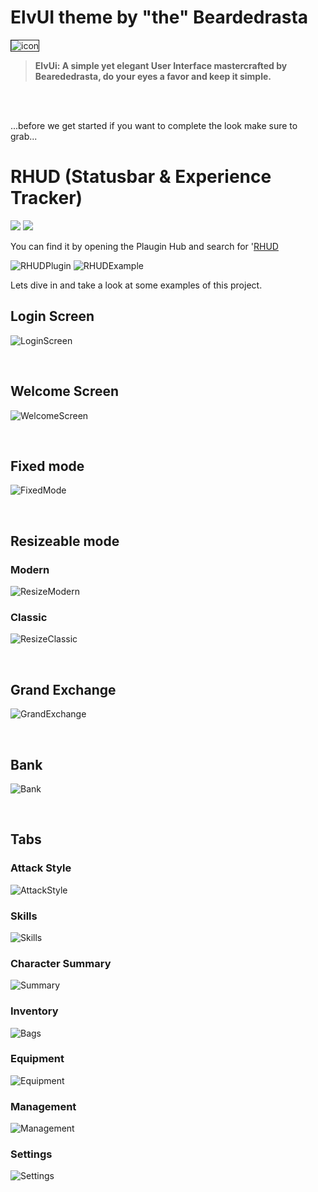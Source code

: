 # ElvUI theme by "the" Beardedrasta

<img src="https://i.ibb.co/1G21ffZ6/icon.png" alt="icon" border="1">

> **ElvUi: A simple yet elegant User Interface mastercrafted by Bearededrasta, do your eyes a favor and keep it simple.**

<br>
<br>

...before we get started if you want to complete the look make sure to grab...

# RHUD (Statusbar & Experience Tracker)
[![](https://img.shields.io/endpoint?url=https://api.runelite.net/pluginhub/shields/rank/plugin/rasta-hud)](https://runelite.net/plugin-hub/show/rasta-hud)
[![](https://img.shields.io/endpoint?url=https://api.runelite.net/pluginhub/shields/installs/plugin/rasta-hud)](https://runelite.net/plugin-hub/show/rasta-hud)

You can find it by opening the Plaugin Hub and search for '[RHUD](https://runelite.net/plugin-hub/show/rasta-hud)

![RHUDPlugin](https://i.ibb.co/JMCwSKF/RHUD.png)
![RHUDExample](https://i.ibb.co/vvdhFZWc/RHUD-Example.png)


Lets dive in and take a look at some examples of this project.

## Login Screen
![LoginScreen](https://i.ibb.co/0pddH09W/Login.png)

<br>

## Welcome Screen
![WelcomeScreen](https://i.ibb.co/hRmy8xSv/Welcome.png)

<br>

## Fixed mode
![FixedMode](https://i.ibb.co/Ztf4LJn/Fixed-Mode.png)

<br>

## Resizeable mode

### Modern
![ResizeModern](https://i.ibb.co/9k97sznb/Resizable-Modern.png)

### Classic
![ResizeClassic](https://i.ibb.co/Kp4MjJz3/Resizable-Classic.png)

<br>

## Grand Exchange
![GrandExchange](https://i.ibb.co/dw1q3Hp8/Grand-Exchange.png)

<br>

## Bank
![Bank](https://i.ibb.co/TM4R5JyV/Bank.png)

<br>

## Tabs

### Attack Style
![AttackStyle](https://i.ibb.co/M5139Qy8/AtkStyle.png)

### Skills
![Skills](https://i.ibb.co/zVWSgLgd/Skills.png)

### Character Summary
![Summary](https://i.ibb.co/zVDBgBZH/Summary.png)

### Inventory
![Bags](https://i.ibb.co/nMn5KTpm/Inventory.png)

### Equipment
![Equipment](https://i.ibb.co/23zgp56m/Equipment.png)

### Management
![Management](https://i.ibb.co/TBv7cK4W/Management.png)


### Settings
![Settings](https://i.ibb.co/gF6CJ2yB/Settings.png)


